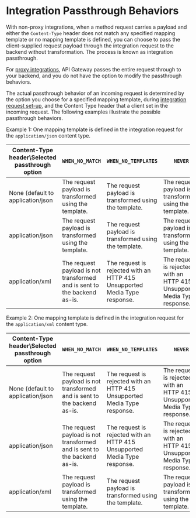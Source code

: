 # Integration Passthrough Behaviors<a name="integration-passthrough-behaviors"></a>

 With non\-proxy integrations, when a method request carries a payload and either the `Content-Type` header does not match any specified mapping template or no mapping template is defined, you can choose to pass the client\-supplied request payload through the integration request to the backend without transformation\. The process is known as integration passthrough\. 

 For [proxy integrations](api-gateway-set-up-simple-proxy.md), API Gateway passes the entire request through to your backend, and you do not have the option to modify the passthrough behaviors\. 

 The actual passthrough behavior of an incoming request is determined by the option you choose for a specified mapping template, during [integration request set\-up](how-to-method-settings-execution-console.md), and the Content Type header that a client set in the incoming request\. The following examples illustrate the possible passthrough behaviors\. 

Example 1: One mapping template is defined in the integration request for the `application/json` content type\.


| Content\-Type header\\Selected passthrough option | `WHEN_NO_MATCH` | `WHEN_NO_TEMPLATES` | `NEVER` | 
| --- | --- | --- | --- | 
| None \(default to application/json | The request payload is transformed using the template\. | The request payload is transformed using the template\. | The request payload is transformed using the template\. | 
| application/json | The request payload is transformed using the template\. | The request payload is transformed using the template\. | The request payload is transformed using the template\. | 
| application/xml | The request payload is not transformed and is sent to the backend as\-is\. | The request is rejected with an HTTP 415 Unsupported Media Type response\. | The request is rejected with an HTTP 415 Unsupported Media Type response\. | 

Example 2: One mapping template is defined in the integration request for the `application/xml` content type\.


| Content\-Type header\\Selected passthrough option | `WHEN_NO_MATCH` | `WHEN_NO_TEMPLATES` | `NEVER` | 
| --- | --- | --- | --- | 
| None \(default to application/json | The request payload is not transformed and is sent to the backend as\-is\. | The request is rejected with an HTTP 415 Unsupported Media Type response\. | The request is rejected with an HTTP 415 Unsupported Media Type response\. | 
| application/json | The request payload is not transformed and is sent to the backend as\-is\. | The request is rejected with an HTTP 415 Unsupported Media Type response\. | The request is rejected with an HTTP 415 Unsupported Media Type response\. | 
| application/xml | The request payload is transformed using the template\. | The request payload is transformed using the template\. | The request payload is transformed using the template\. | 
